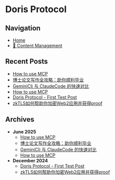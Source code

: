 # Doris Protocol

## Navigation

- [Home](/)
- [📝 Content Management](/admin.html)

## Recent Posts

- [How to use MCP](posts/2025/06/2025-06-25-how-to-use-mcp.md)
- [博士论文写作全攻略：助你顺利毕业](posts/2025/06/2025-06-26-.md)
- [GeminiCli 与 ClaudeCode 的快速对比](posts/2025/06/2025-06-26-geminicli-claudecode-.md)
- [How to use MCP](posts/2025/06/2025-06-26-how-to-use-mcp.md)
- [Doris Protocol - First Test Post](posts/2024/12/2024-12-26-first-test-post.md)
- [zkTLS如何帮助你加密Web2应用并获得proof](posts/2024/12/2024-12-27-zktls-help-encrypt-web2-apps-get-proof.md)

## Archives

- **June 2025**
  - [How to use MCP](posts/2025/06/2025-06-25-how-to-use-mcp.md)
  - [博士论文写作全攻略：助你顺利毕业](posts/2025/06/2025-06-26-.md)
  - [GeminiCli 与 ClaudeCode 的快速对比](posts/2025/06/2025-06-26-geminicli-claudecode-.md)
  - [How to use MCP](posts/2025/06/2025-06-26-how-to-use-mcp.md)
- **December 2024**
  - [Doris Protocol - First Test Post](posts/2024/12/2024-12-26-first-test-post.md)
  - [zkTLS如何帮助你加密Web2应用并获得proof](posts/2024/12/2024-12-27-zktls-help-encrypt-web2-apps-get-proof.md)
